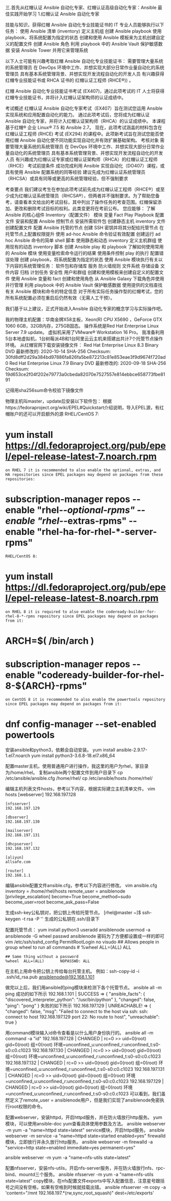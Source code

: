 三.首先从红帽认证 Ansible 自动化专家、红帽认证高级自动化专家：Ansible 最佳实践开始学习
1.红帽认证 Ansible 自动化专家

技能与知识，获得红帽 Ansible 自动化专业技能证书的 IT 专业人员能够执行以下任务：
    使用 Ansible 清单 (inventory) 定义主机组
    创建 Ansible playbook
    使用 playbook，将系统配置为指定的状态
    创建和使用 Ansible 模板来为主机创建自定义的配置文件
    创建 Ansible 角色
    利用 playbook 中的 Ansible Vault 保护敏感数据
    安装 Ansible Tower 并用它来管理系统

以下人士可能有兴趣考取红帽 Ansible 自动化专业技能证书：
    需要管理大量系统的系统管理员
    在 DevOps 环境中工作、并想实现大部分日常作业量自动化的系统管理员
    具有基本系统管理背景、并想实现开发流程自动化的开发人员
    有兴趣获得红帽专业技能证书或 RHCA 证书的 红帽认证工程师 (RHCE®)) 。

红帽 Ansible 自动化专业技能证书考试 (EX407)，通过此项考试的 IT 人士将获得红帽专业技能证书，并将计入红帽认证架构师的认证成绩中。 

考试概述
红帽认证 Ansible 自动化专家考试（EX407）旨在测试您运用 Ansible 实现系统和应用配置自动化的能力。
通过此项考试后，您将成为红帽认证 Ansible 自动化专家，并将计入红帽认证架构师（RHCA）的认证成绩中。
本课程基于红帽® 企业 Linux® 7.5 和 Ansible 2.7。
现在，此项考试涵盖的材料包含在红帽认证工程师 (RHCE) 考试 (EX294) 的课程中。此项新考试旨在测试您能否使用红帽 Ansible 自动化使不同功能实现自动化并有效扩展基础架构。
考核对象
    需要管理大量系统的系统管理员
    在 DevOps 环境中工作、并想实现大部分日常作业量自动化的系统管理员
    具有基本系统管理背景、并想实现开发流程自动化的开发人员
    有兴趣成为红帽认证专家或红帽认证架构师（RHCA）的红帽认证工程师（RHCE）
考试前提条件
    成功完成利用 Ansible 实现自动化（DO407）课程，或具有使用 Ansible 配置系统的同等经验
    建议先成为红帽认证系统管理员（RHCSA）或具有同等或更高的系统管理经验，但不强制要求

考查要点
我们建议考生在参加此项考试前先成为红帽认证工程师（RHCE®）或至少成为红帽认证系统管理员（RHCSA®），但两者并不强制要求。为了帮助您备考，请查看本文给出的考试目标，其中列出了操作任务的考查范围。红帽保留添加、更改和删除考试目标的权利。此类变更将在考前公布。
您应能够：
    了解 Ansible 的核心组件
        Inventory（配置文件）
        模块
        变量
        Fact
        Play
        Playbook
        配置文件
    安装和配置 Ansible 控制节点
        安装所需软件包
        创建静态主机 inventory 文件
        创建配置文件
    配置 Ansible 托管的节点
        创建 SSH 密钥并将其分配给托管节点
        在托管节点上配置权限提升
        使用 ad-hoc Ansible 命令验证有效配置
    创建运行 ad hoc Ansible 命令的简单 shell 脚本
    使用静态和动态 inventory 定义主机群组
    使用现有的动态 inventory 脚本
    创建 Ansible play 和 playbook
        了解如何使用常用的 Ansible 模块
        使用变量检索命令运行的结果
        使用条件控制 play 的执行
        配置错误处理
        创建 playbook，将系统配置为指定的状态
    使用 Ansible 模块执行有关以下内容的系统管理任务：
        软件包和存储库
        服务
        防火墙规则
        文件系统
        存储设备
        文件内容
        归档
        计划任务
        安全性
        用户和群组
    创建和使用模板来创建自定义的配置文件
    使用 Ansible 变量和 fact
    创建和使用角色
    从 Ansible Galaxy 下载角色并使用
    并行管理
    利用 playbook 中的 Ansible Vault 保护敏感数据
    使用提供的文档查找有关 Ansible 模块和命令的特定信息
对于所有实际任务操作型的红帽考试，您的所有系统配置必须在重启后仍然有效（无需人工干预）。

我们基于以上建议，正式开始进入Ansible 自动化专家的概念学习与实际操作吧。

我的物理主机配置：华南金牌X58主板，Xeon(R) CPU X5690 ，GeForce GTX 1060 6GB，32GB内存，275GB固态。
操作系统是Red Hat Enterprise Linux Server 7.9 update。
虚拟机采用了VMware® Workstation 16 Pro。
我准备利用5台本地虚拟机，1台树莓派4B和1台阿里云云主机来搭建出共计7个托管节点操作环境。
从红帽官网下载安装镜像文件：
Red Hat Enterprise Linux 8.3 Binary DVD
最新修改的:
    2020-10-14
SHA-256 Checksum:
    30fd8dff2d29a384bd97886fa826fa5be872213c81e853eae3f9d9674f720ad0 
 Red Hat Enterprise Linux 7.9 Binary DVD 
最新修改的:
    2020-09-18
SHA-256 Checksum:
    19d653ce2f04f202e79773a0cbeda82070e7527557e814ebbce658773fbe8191 

记得用sha256sum命令校验下镜像文件

物理主机叫master，update后安装以下软件包：
根据https://fedoraproject.org/wiki/EPEL#Quickstart介绍说明，导入EPEL源，有红帽账户的还可以开启额外的源
    RHEL/CentOS 7:
   # yum install https://dl.fedoraproject.org/pub/epel/epel-release-latest-7.noarch.rpm
    on RHEL 7 it is recommended to also enable the optional, extras, and HA repositories since EPEL packages may depend on packages from these repositories:
   # subscription-manager repos --enable "rhel-*-optional-rpms" --enable "rhel-*-extras-rpms"  --enable "rhel-ha-for-rhel-*-server-rpms"
    RHEL/CentOS 8:
   # yum install https://dl.fedoraproject.org/pub/epel/epel-release-latest-8.noarch.rpm
    on RHEL 8 it is required to also enable the codeready-builder-for-rhel-8-*-rpms repository since EPEL packages may depend on packages from it:
   # ARCH=$( /bin/arch )
   # subscription-manager repos --enable "codeready-builder-for-rhel-8-${ARCH}-rpms"
    on CentOS 8 it is recommended to also enable the powertools repository since EPEL packages may depend on packages from it:
   # dnf config-manager --set-enabled powertools

安装ansible和python3，依赖会自动安装。
yum install ansible-2.9.17-1.el7.noarch
yum install python3-3.6.8-18.el7.x86_64

配置master主机，使用普通用户进行操作，我这里的用户为rhel，家目录为/home/rhel。
复制ansible两个配置文件到用户目录下
cp /etc/ansible/ansible.cfg /home/rhel/
cp /etc/ansible/hosts /home/rhel/

编辑主机列表文件hosts，参考以下内容，根据实际建立主机清单文件。
vim hosts
    [webserver]
    192.168.197.128
    
    [nfsserver]
    192.168.197.129
    
    [dbserver]
    192.168.197.130
    
    [mailserver]
    192.168.197.131
    
    [dhcpserver]
    192.168.197.132
    
    [aliyun]
    allsafe.com

    [router]
    192.168.1.1

 编辑ansible配置文件ansible.cfg，参考以下内容进行修改。
 vim ansible.cfg
    inventory      = /home/rhel/hosts
    remote_user = ansiblenode
    [privilege_escalation]
    become=True
    become_method=sudo
    become_user=root
    become_ask_pass=False

生成ssh-key公私钥对，把公钥上传给托管节点。
[rhel@master ~]$ ssh-keygen -t rsa -P ''
生成的公私钥在.ssh/目录下

配置托管节点：
yum install python3
useradd ansiblenode
usermod -a ansiblenode -G wheel
passwd ansiblenode 密码为了方便都设置成一样的即可
vim /etc/ssh/sshd_config
    PermitRootLogin no
visudo
    ## Allows people in group wheel to run all commands
    # %wheel        ALL=(ALL)       ALL

    ## Same thing without a password
    %wheel  ALL=(ALL)       NOPASSWD: ALL
在主机上用命令把公钥上传给每台托管主机。
例如：ssh-copy-id -i .ssh/id_rsa.pub ansiblenode@192.168.1.101

做完以上后，我们用ansible的ping模块来检测下各个托管节点。
ansible all -m ping
成功的如下所示
192.168.1.101 | SUCCESS => {
    "ansible_facts": {
        "discovered_interpreter_python": "/usr/bin/python"
    }, 
    "changed": false, 
    "ping": "pong"
}
失败的如下所示
192.168.197.129 | UNREACHABLE! => {
    "changed": false, 
    "msg": "Failed to connect to the host via ssh: ssh: connect to host 192.168.197.129 port 22: No route to host", 
    "unreachable": true
}

用command模块输入id命令查看是以什么用户身份执行的。
ansible all -m command -a "id"
    192.168.197.128 | CHANGED | rc=0 >>
    uid=0(root) gid=0(root) 组=0(root) 环境=unconfined_u:unconfined_r:unconfined_t:s0-s0:c0.c1023
    192.168.197.130 | CHANGED | rc=0 >>
    uid=0(root) gid=0(root) 组=0(root) 环境=unconfined_u:unconfined_r:unconfined_t:s0-s0:c0.c1023
    192.168.197.132 | CHANGED | rc=0 >>
    uid=0(root) gid=0(root) 组=0(root) 环境=unconfined_u:unconfined_r:unconfined_t:s0-s0:c0.c1023
    192.168.197.131 | CHANGED | rc=0 >>
    uid=0(root) gid=0(root) 组=0(root) 环境=unconfined_u:unconfined_r:unconfined_t:s0-s0:c0.c1023
    192.168.197.129 | CHANGED | rc=0 >>
    uid=0(root) gid=0(root) 组=0(root) 环境=unconfined_u:unconfined_r:unconfined_t:s0-s0:c0.c1023
可以看到，我们虽然定义了remote_user = ansiblenode用户，但是我们实现了ansiblenode免密执行root权限的命令。

配置webserver，安装httpd，开启httpd服务，并在防火墙放行http服务。
yum模块，可以使用ansible-doc yum查看具体使用参数及方法。
ansible webserver -m yum -a "name=httpd state=latest"
service模块，开启httpd服务。
ansible webserver -m service -a "name=httpd state=started enabled=yes"
firewalld模块，立即放行并永久放行http服务。
ansible webserver -m firewalld -a "service=http state=enabled immediate=yes permanent=yes"

ansible webserver -m yum -a "name=nfs-utils state=latest"

配置nfsserver，安装nfs-utils，开启nfs-server服务，并在防火墙放行nfs、rpc-bind、mountd三个服务。
ansible nfsserver -m yum -a "name=nfs-utils state=latest"
copy模块，在nfs配置文件exports中写入配置信息，注意星号跟括号之间没有空格，如果有空格到时候就挂载出错。
ansible nfsserver -m copy -a 'content="/mnt 192.168.197.*(rw,sync,root_squash)" dest=/etc/exports'






